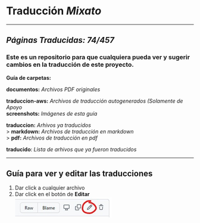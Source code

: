 # Traducción _Mixato_

---
## _Páginas Traducidas: **74/457**_


### Este es un repositorio para que cualquiera pueda ver y sugerir cambios en la traducción de este proyecto.

**Guía de carpetas:**

**documentos:** _Archivos PDF originales_  
<!-- **originales:** _Arhivo ZIP original_   -->
**traduccion-aws:** _Archivos de traducción autogenerados (Solamente de Apoyo_  
**screenshots:** _Imágenes de esta guía_

**traduccion:** _Arhivos ya traducidos_  
 \> **markdown:** _Archivos de traducción en markdown_  
 \> **pdf:** _Archivos de traducción en pdf_

**traducido**: _Lista de arhivos que ya fueron traducidos_

---

## Guía para ver y editar las traducciones

1. Dar click a cualquier archivo
2. Dar click en el botón de **Editar**  
   ![screenshot](screenshots/screenshot1.jpg)
